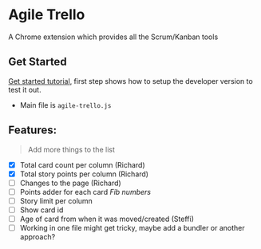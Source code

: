 # Agile Trello

A Chrome extension which provides all the Scrum/Kanban tools

## Get Started

[Get started tutorial](https://developer.chrome.com/extensions/getstarted), first step shows how to setup the developer version to test it out.

- Main file is `agile-trello.js`

## Features:

> Add more things to the list

- [x] Total card count per column (Richard)
- [x] Total story points per column (Richard)
- [ ] Changes to the page (Richard)
- [ ] Points adder for each card _Fib numbers_
- [ ] Story limit per column
- [ ] Show card id
- [ ] Age of card from when it was moved/created (Steffi)
- [ ] Working in one file might get tricky, maybe add a bundler or another approach?
